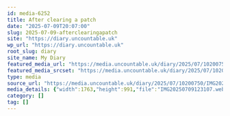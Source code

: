 ```yaml
---
id: media-6252
title: After clearing a patch
date: "2025-07-09T20:07:00"
slug: 2025-07-09-afterclearingapatch
site: "https://diary.uncountable.uk"
wp_url: "https://diary.uncountable.uk"
root_slug: diary
site_name: My Diary
featured_media_url: "https://media.uncountable.uk/diary/2025/07/10200750/IMG20250709123107.webp"
featured_media_srcset: "https://media.uncountable.uk/diary/2025/07/10200750/IMG20250709123107-300x169.webp 300w, https://media.uncountable.uk/diary/2025/07/10200750/IMG20250709123107-1024x576.webp 1024w, https://media.uncountable.uk/diary/2025/07/10200750/IMG20250709123107-150x150.webp 150w, https://media.uncountable.uk/diary/2025/07/10200750/IMG20250709123107-640x360.webp 640w, https://media.uncountable.uk/diary/2025/07/10200750/IMG20250709123107.webp 1763w"
type: media
source_url: "https://media.uncountable.uk/diary/2025/07/10200750/IMG20250709123107.webp"
media_details: {"width":1763,"height":991,"file":"IMG20250709123107.webp","filesize":164526,"sizes":{"medium":{"file":"IMG20250709123107-300x169.webp","width":300,"height":169,"filesize":28352,"mime_type":"image/webp","source_url":"https://media.uncountable.uk/diary/2025/07/10200750/IMG20250709123107-300x169.webp"},"large":{"file":"IMG20250709123107-1024x576.webp","width":1024,"height":576,"filesize":204112,"mime_type":"image/webp","source_url":"https://media.uncountable.uk/diary/2025/07/10200750/IMG20250709123107-1024x576.webp"},"thumbnail":{"file":"IMG20250709123107-150x150.webp","width":150,"height":150,"filesize":15800,"mime_type":"image/webp","source_url":"https://media.uncountable.uk/diary/2025/07/10200750/IMG20250709123107-150x150.webp"},"mobwidth":{"file":"IMG20250709123107-640x360.webp","width":640,"height":360,"filesize":98728,"mime_type":"image/webp","source_url":"https://media.uncountable.uk/diary/2025/07/10200750/IMG20250709123107-640x360.webp"},"full":{"file":"IMG20250709123107.webp","width":1763,"height":991,"mime_type":"image/webp","source_url":"https://media.uncountable.uk/diary/2025/07/10200750/IMG20250709123107.webp"}},"image_meta":{"aperture":"0","credit":"","camera":"","caption":"","created_timestamp":"0","copyright":"","focal_length":"0","iso":"0","shutter_speed":"0","title":"","orientation":"0","keywords":[]}}
category: []
tag: []
---
```


